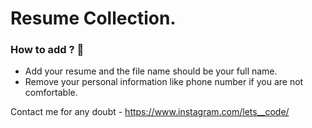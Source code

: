 # Resume Collection.

### How to add ? 	🤩

* Add your resume and the file name should be your full name. 
* Remove your personal information like phone number if you are not comfortable.

Contact me for any doubt - https://www.instagram.com/lets__code/
